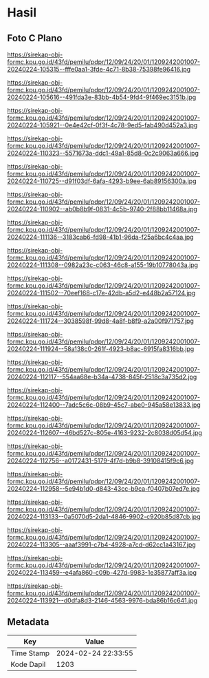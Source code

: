 # Hasil

## Foto C Plano

https://sirekap-obj-formc.kpu.go.id/43fd/pemilu/pdpr/12/09/24/20/01/1209242001007-20240224-105315--fffe0aa1-3fde-4c71-8b38-75398fe96416.jpg

https://sirekap-obj-formc.kpu.go.id/43fd/pemilu/pdpr/12/09/24/20/01/1209242001007-20240224-105616--491fda3e-83bb-4b54-9fd4-9f469ec3151b.jpg

https://sirekap-obj-formc.kpu.go.id/43fd/pemilu/pdpr/12/09/24/20/01/1209242001007-20240224-105921--0e4e42cf-0f3f-4c78-9ed5-fab490d452a3.jpg

https://sirekap-obj-formc.kpu.go.id/43fd/pemilu/pdpr/12/09/24/20/01/1209242001007-20240224-110323--5571673a-ddc1-49a1-85d8-0c2c9063a666.jpg

https://sirekap-obj-formc.kpu.go.id/43fd/pemilu/pdpr/12/09/24/20/01/1209242001007-20240224-110725--d91f03df-6afa-4293-b9ee-6ab89156300a.jpg

https://sirekap-obj-formc.kpu.go.id/43fd/pemilu/pdpr/12/09/24/20/01/1209242001007-20240224-110902--ab0b8b9f-0831-4c5b-9740-2f88bb11468a.jpg

https://sirekap-obj-formc.kpu.go.id/43fd/pemilu/pdpr/12/09/24/20/01/1209242001007-20240224-111136--3183cab6-fd98-41b1-96da-f25a6bc4c4aa.jpg

https://sirekap-obj-formc.kpu.go.id/43fd/pemilu/pdpr/12/09/24/20/01/1209242001007-20240224-111308--0982a23c-c063-46c8-a155-19b10778043a.jpg

https://sirekap-obj-formc.kpu.go.id/43fd/pemilu/pdpr/12/09/24/20/01/1209242001007-20240224-111502--70eef168-c17e-42db-a5d2-e448b2a57124.jpg

https://sirekap-obj-formc.kpu.go.id/43fd/pemilu/pdpr/12/09/24/20/01/1209242001007-20240224-111724--3038598f-99d8-4a8f-b8f9-a2a00f971757.jpg

https://sirekap-obj-formc.kpu.go.id/43fd/pemilu/pdpr/12/09/24/20/01/1209242001007-20240224-111924--58a138c0-261f-4923-b8ac-6915fa8316bb.jpg

https://sirekap-obj-formc.kpu.go.id/43fd/pemilu/pdpr/12/09/24/20/01/1209242001007-20240224-112117--554aa68e-b34a-4738-845f-2518c3a735d2.jpg

https://sirekap-obj-formc.kpu.go.id/43fd/pemilu/pdpr/12/09/24/20/01/1209242001007-20240224-112400--7adc5c6c-08b9-45c7-abe0-945a58e13833.jpg

https://sirekap-obj-formc.kpu.go.id/43fd/pemilu/pdpr/12/09/24/20/01/1209242001007-20240224-112607--46bd527c-805e-4163-9232-2c8038d05d54.jpg

https://sirekap-obj-formc.kpu.go.id/43fd/pemilu/pdpr/12/09/24/20/01/1209242001007-20240224-112756--a0172431-5179-4f7d-b9b8-39108415f9c6.jpg

https://sirekap-obj-formc.kpu.go.id/43fd/pemilu/pdpr/12/09/24/20/01/1209242001007-20240224-112958--5e94b1d0-d843-43cc-b9ca-f0407b07ed7e.jpg

https://sirekap-obj-formc.kpu.go.id/43fd/pemilu/pdpr/12/09/24/20/01/1209242001007-20240224-113133--0a5070d5-2da1-4846-9902-c920b85d87cb.jpg

https://sirekap-obj-formc.kpu.go.id/43fd/pemilu/pdpr/12/09/24/20/01/1209242001007-20240224-113305--aaaf3991-c7b4-4928-a7cd-d62cc1a43167.jpg

https://sirekap-obj-formc.kpu.go.id/43fd/pemilu/pdpr/12/09/24/20/01/1209242001007-20240224-113459--e4afa860-c09b-427d-9983-1e35877aff3a.jpg

https://sirekap-obj-formc.kpu.go.id/43fd/pemilu/pdpr/12/09/24/20/01/1209242001007-20240224-113921--d0dfa8d3-2146-4563-9976-bda86b16c641.jpg


## Metadata

| Key        | Value               |
| ---------- | ------------------- |
| Time Stamp | 2024-02-24 22:33:55 |
| Kode Dapil | 1203                |



